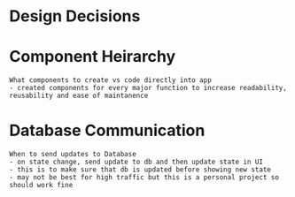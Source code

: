 # Design Decisions
# Component Heirarchy
    What components to create vs code directly into app
    - created components for every major function to increase readability, reusability and ease of maintanence
# Database Communication
    When to send updates to Database
    - on state change, send update to db and then update state in UI
    - this is to make sure that db is updated before showing new state
    - may not be best for high traffic but this is a personal project so should work fine
    